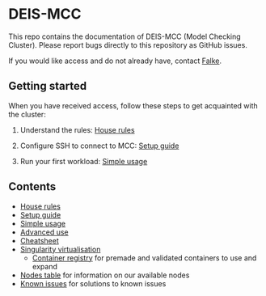# DEIS-MCC

This repo contains the documentation of DEIS-MCC (Model Checking Cluster). Please report bugs directly to this repository as GitHub issues.

If you would like access and do not already have, contact [Falke](mailto:falkeboc@cs.aau.dk).

## Getting started
When you have received access, follow these steps to get acquainted with the cluster:
1. Understand the rules: [House rules](setup/RULES.md)

2. Configure SSH to connect to MCC: [Setup guide](setup/SETUP.md)

3. Run your first workload: [Simple usage](usage/SIMPLE.md)

## Contents
- [House rules](setup/RULES.md)
- [Setup guide](setup/SETUP.md)
- [Simple usage](usage/SIMPLE.md)
- [Advanced use](usage/ADVANCED.md)
- [Cheatsheet](usage/CHEAT-SHEET.md)
- [Singularity virtualisation](virtualisation/SINGULARITY.md)
    - [Container registry](virtualisation/REGISTRY.md) for premade and validated containers to use and expand
- [Nodes table](usage/NODES.md) for information on our available nodes 
- [Known issues](issues/KNOWN.md) for solutions to known issues